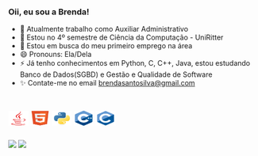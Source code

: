 ### Oii, eu sou a Brenda!

- 🔭 Atualmente trabalho como Auxiliar Administrativo
- 🌱 Estou no 4º semestre de Ciência da Computação - UniRitter
- 👯 Estou em busca do meu primeiro emprego na área
- 😄 Pronouns: Ela/Dela
- ⚡ Já tenho conhecimentos em Python, C, C++, Java, estou estudando Banco de Dados(SGBD) e Gestão e Qualidade de Software
- ✨ Contate-me no email brendasantosilva@gmail.com
##
<div style="display: inline_block"><br>
  <img align="center" alt="Rafa-J" height="30" width="40" src="https://raw.githubusercontent.com/devicons/devicon/master/icons/java/java-plain.svg">
  <img align="center" alt="Rafa-HTML" height="30" width="40" src="https://raw.githubusercontent.com/devicons/devicon/master/icons/html5/html5-original.svg">
  <img align="center" alt="Rafa-Python" height="30" width="40" src="https://raw.githubusercontent.com/devicons/devicon/master/icons/python/python-original.svg">
  <img align="center" alt="Rafa-Cpluplus" height="30" width="40" src="https://raw.githubusercontent.com/devicons/devicon/master/icons/cplusplus/cplusplus-original.svg">
  <img align="center" alt="Rafa-C" height="30" width="40" src="https://raw.githubusercontent.com/devicons/devicon/master/icons/c/c-original.svg">
   
   
</div>

##

<div> 
  
<a href="https://instagram.com/brendasxnts/" target="_blank"><img src="https://img.shields.io/badge/-Instagram-%23E4405F?style=for-the-badge&logo=instagram&logoColor=white" target="_blank"></a>
  <a href="https://www.linkedin.com/in/brenda-santos-92044a1ab" target="_blank"><img src="https://img.shields.io/badge/-LinkedIn-%230077B5?style=for-the-badge&logo=linkedin&logoColor=white" target="_blank"></a> 
  
</div>


